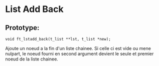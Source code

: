 # List Add Back

## Prototype: 
`void ft_lstadd_back(t_list **lst, t_list *new);`

Ajoute un noeud a la fin d'un liste chainee.
Si celle ci est vide ou mene nulpart, le noeud fourni en second argument devient le seule et premier noeud de la liste chainee.